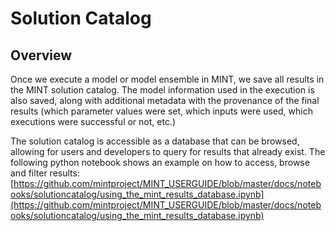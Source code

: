 # Solution Catalog
## Overview
Once we execute a model or model ensemble in MINT, we save all results in the MINT solution catalog. The model information used in the execution is also saved, along with additional metadata with the provenance of the final results (which parameter values were set, which inputs were used, which executions were successful or not, etc.)

The solution catalog is accessible as a database that can be browsed, allowing for users and developers to query for results that already exist. The following python notebook shows an example on how to access, browse and filter results: [https://github.com/mintproject/MINT_USERGUIDE/blob/master/docs/notebooks/solutioncatalog/using_the_mint_results_database.ipynb](https://github.com/mintproject/MINT_USERGUIDE/blob/master/docs/notebooks/solutioncatalog/using_the_mint_results_database.ipynb)